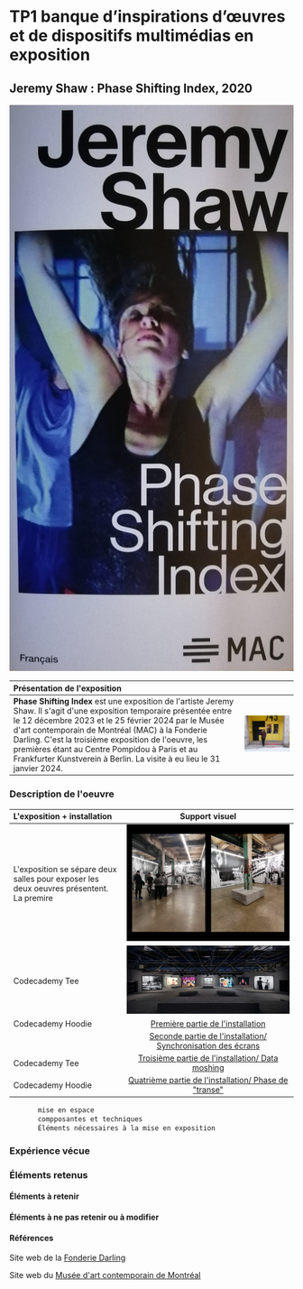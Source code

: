 # TP1 banque d’inspirations d’œuvres et de dispositifs multimédias en exposition
## Jeremy Shaw : Phase Shifting Index, 2020

![](.//media/PSI_affiche.jpg)

|Présentation de l'exposition  |  | 
| :---------------- | :------: |
| **Phase Shifting Index** est une exposition de l'artiste Jeremy Shaw. Il s'agit d'une exposition temporaire présentée entre le 12 décembre 2023 et le 25 février 2024 par le Musée d'art contemporain de Montréal (MAC) à la Fonderie Darling. C'est la troisième exposition de l'oeuvre, les premières étant au Centre Pompidou à Paris et au Frankfurter Kunstverein à Berlin. La visite à eu lieu le 31 janvier 2024.       |   ![](.//media/PSI_fonderie-darling.png)  |


### Description de l'oeuvre


|L'exposition + installation | Support visuel | 
| :---------------- | :------: |
|  L'exposition se sépare deux salles pour exposer les deux oeuvres présentent. La premire  | ![](.//media/PSI_salle_explication.png)   |
| Codecademy Tee    |  ![](.//media/PSI_salle_installation_mac.jpg)   |
| Codecademy Hoodie |  [Première partie de l'installation](https://youtu.be/4jvv96aSgrk)  |
|                   |   [Seconde partie de l'installation/ Synchronisation des écrans](https://youtu.be/5gbJk9hSWLA)  |
| Codecademy Tee    |  [Troisième partie de l'installation/ Data moshing](https://youtu.be/oSTc4tf1tcU)   |
| Codecademy Hoodie |  [Quatrième partie de l'installation/ Phase de "transe"](https://youtu.be/wx8h1xLCFzc)  |





           mise en espace
           compposantes et techniques
           Éléments nécessaires à la mise en exposition

### Expérience vécue

### Éléments retenus
#### Éléments à retenir

#### Éléments à ne pas retenir ou à modifier




#### Références
Site web de la [Fonderie Darling](https://fonderiedarling.org/Phase-Shifting-Index)

Site web du [Musée d'art contemporain de Montréal](https://macm.org/expositions/jeremy-shaw/)
